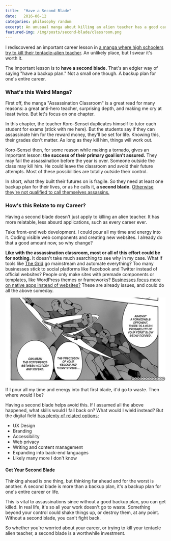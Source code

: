 ```yaml
---
title:  "Have a Second Blade"
date:   2016-06-12
categories: philosophy random
excerpt: An unusual manga about killing an alien teacher has a good career lesson for us all.
featured-img: /img/posts/second-blade/classroom.png
---
```


I rediscovered an important career lesson in [a manga where high schoolers try to kill their tentacle-alien teacher](http://www.mangatown.com/manga/ansatsu_kyoushitsu/). An unlikely place, but I swear it's worth it.

The important lesson is to **have a second blade.** That's an edgier way of saying "have a backup plan." Not a small one though. A backup plan for one's entire career.

### What's this Weird Manga?

First off, the manga "Assassination Classroom" is a great read for many reasons: a great anti-hero teacher, surprising depth, and making me cry at least twice. But let's focus on one chapter.

In this chapter, the teacher Koro-Sensei duplicates himself to tutor each student for exams (stick with me here). But the students say if they can assassinate him for the reward money, they'll be set for life. Knowing this, their grades don't matter. As long as they kill him, things will work out.

Koro-Sensei then, for some reason while making a tornado, gives an important lesson: **the success of their primary goal isn't assured.** They may fail the assassination before the year is over. Someone outside the class may kill him. He could leave the classroom and avoid their future attempts. Most of these possibilities are totally outside their control.

In short, what they built their futures on is fragile. So they need at least one backup plan for their lives, or as he calls it, **a second blade.** [Otherwise they're not qualified to call themselves assassins.](http://www.mangatown.com/manga/ansatsu_kyoushitsu/c013/15.html)

### How's this Relate to my Career?

Having a second blade doesn't just apply to killing an alien teacher. It has more relatable, less absurd applications, such as every career ever.

Take front-end web development. I could pour all my time and energy into it. Coding visible web components and creating new websites. I already do that a good amount now, so why change?

**Like with the assassination classroom, most or all of this effort could be for nothing.** It doesn't take much searching to see why in my case. What if tools like [The Grid](https://thegrid.io/) go mainstream and automate everything? Too many businesses stick to social platforms like Facebook and Twitter instead of official websites? People only make sites with premade components or templates, like WordPress themes or frameworks? [Businesses focus more on native apps instead of websites?](https://hueniverse.com/2016/06/08/the-fucking-open-web/) These are already issues, and could do all the above someday.

![Planning a second and third strike is important in case the first misses.](/img/posts/second-blade/manga_example.png)

If I pour all my time and energy into that first blade, it'd go to waste. Then where would I be?

Having a second blade helps avoid this. If I assumed all the above happened, what skills would I fall back on? What would I wield instead? But the digital field [has plenty of related options:](https://medium.com/net-magazine/is-web-design-dead-c6cf7c281d7f#.1tbukj5u7)

+ UX Design
+ Branding
+ Accessibility
+ Web privacy
+ Writing and content management
+ Expanding into back-end languages
+ Likely many more I don't know

#### Get Your Second Blade

Thinking ahead is one thing, but thinking far ahead and for the worst is another. A second blade is more than a backup plan, it's a backup plan for one's entire career or life.

This is vital to assassinations since without a good backup plan, you can get killed. In real life, it's so all your work doesn't go to waste. Something beyond your control could shake things up, or destroy them, at any point. Without a second blade, you can't fight back.

So whether you're worried about your career, or trying to kill your tentacle alien teacher, a second blade is a worthwhile investment.